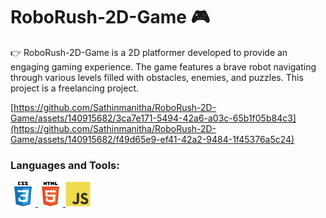 # RoboRush-2D-Game 🎮

👉 RoboRush-2D-Game is a 2D platformer developed to provide an engaging gaming experience. The game features a brave robot navigating through various levels filled with obstacles, enemies, and puzzles. This project is a freelancing project.

[https://github.com/Sathinmanitha/RoboRush-2D-Game/assets/140915682/3ca7e171-5494-42a6-a03c-65b1f05b84c3](https://github.com/Sathinmanitha/RoboRush-2D-Game/assets/140915682/f49d65e9-ef41-42a2-9484-1f45376a5c24)


<h3 align="left">Languages and Tools:</h3>
<p align="left"> <a href="https://www.w3schools.com/css/" target="_blank" rel="noreferrer"> <img src="https://raw.githubusercontent.com/devicons/devicon/master/icons/css3/css3-original-wordmark.svg" alt="css3" width="40" height="40"/> </a> <a href="https://www.w3.org/html/" target="_blank" rel="noreferrer"> <img src="https://raw.githubusercontent.com/devicons/devicon/master/icons/html5/html5-original-wordmark.svg" alt="html5" width="40" height="40"/> </a> <a href="https://developer.mozilla.org/en-US/docs/Web/JavaScript" target="_blank" rel="noreferrer"> <img src="https://raw.githubusercontent.com/devicons/devicon/master/icons/javascript/javascript-original.svg" alt="javascript" width="40" height="40"/> </a> </p>
